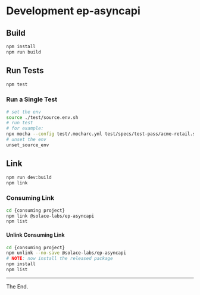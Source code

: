 # Development ep-asyncapi

## Build

```bash
npm install
npm run build
```

## Run Tests

```bash
npm test
```

### Run a Single Test

```bash
# set the env
source ./test/source.env.sh
# run test
# for example:
npx mocha --config test/.mocharc.yml test/specs/test-pass/acme-retail.spec.ts
# unset the env
unset_source_env
```

## Link

```bash
npm run dev:build
npm link
```

### Consuming Link

```bash
cd {consuming project}
npm link @solace-labs/ep-asyncapi
npm list
```

#### Unlink Consuming Link

```bash
cd {consuming project}
npm unlink --no-save @solace-labs/ep-asyncapi
# NOTE: now install the released package
npm install
npm list
```

---

The End.
